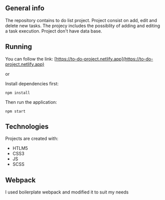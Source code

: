 ## General info

The repository contains to do list project.
Project consist on add, edit and delete new tasks.
The projecy includes the possiblity of adding and editing a task execution.
Project don't have data base.

## Running

You can follow the link: [https://to-do-project.netlify.app](https://to-do-project.netlify.app)

or

Install dependencies first:

```shell script
npm install
```

Then run the application:

```shell script
npm start
```

## Technologies

Projects are created with:

- HTLM5
- CSS3
- JS
- SCSS

## Webpack

I used boilerplate webpack and modified it to suit my needs
